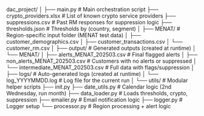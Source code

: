 dac_project/ 
│ 
├── main.py # Main orchestration script 
├── crypto_providers.xlsx # List of known crypto service providers 
├── suppressions.csv # Past RM responses for suppression logic 
├── thresholds.json # Thresholds by (country, segment) 
│ 
├── MENAT/ # Region-specific input folder (MENAT test data) 
│   ├── customer_demographics.csv 
│   ├── customer_transactions.csv 
│   └── customer_rm.csv 
│ 
├── output/ # Generated outputs (created at runtime) 
│ └── MENAT/ 
│     ├── alerts_MENAT_202503.csv # Final flagged alerts 
│     ├── non_alerts_MENAT_202503.csv # Customers with no alerts or suppressed 
│     └── intermediate_MENAT_202503.csv # Full data with flags/suppression 
│ 
├── logs/ # Auto-generated logs (created at runtime) 
│     └── log_YYYYMMDD.log # Log file for the current run 
│ 
└── utils/ # Modular helper scripts 
    ├── init.py 
    ├── date_utils.py # Calendar logic (2nd Wednesday, run month) 
    ├── data_loader.py # Loads thresholds, crypto, suppression 
    ├── emailer.py # Email notification logic 
    ├── logger.py # Logger setup 
    └── processor.py # Region processing + alert logic
